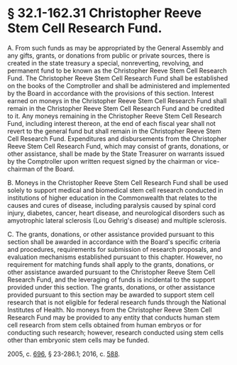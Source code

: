 # § 32.1-162.31 Christopher Reeve Stem Cell Research Fund.

<p>A. From such funds as may be appropriated by the General Assembly and any gifts, grants, or donations from public or private sources, there is created in the state treasury a special, nonreverting, revolving, and permanent fund to be known as the Christopher Reeve Stem Cell Research Fund. The Christopher Reeve Stem Cell Research Fund shall be established on the books of the Comptroller and shall be administered and implemented by the Board in accordance with the provisions of this section. Interest earned on moneys in the Christopher Reeve Stem Cell Research Fund shall remain in the Christopher Reeve Stem Cell Research Fund and be credited to it. Any moneys remaining in the Christopher Reeve Stem Cell Research Fund, including interest thereon, at the end of each fiscal year shall not revert to the general fund but shall remain in the Christopher Reeve Stem Cell Research Fund. Expenditures and disbursements from the Christopher Reeve Stem Cell Research Fund, which may consist of grants, donations, or other assistance, shall be made by the State Treasurer on warrants issued by the Comptroller upon written request signed by the chairman or vice-chairman of the Board.</p><p>B. Moneys in the Christopher Reeve Stem Cell Research Fund shall be used solely to support medical and biomedical stem cell research conducted in institutions of higher education in the Commonwealth that relates to the causes and cures of disease, including paralysis caused by spinal cord injury, diabetes, cancer, heart disease, and neurological disorders such as amyotrophic lateral sclerosis (Lou Gehrig's disease) and multiple sclerosis.</p><p>C. The grants, donations, or other assistance provided pursuant to this section shall be awarded in accordance with the Board's specific criteria and procedures, requirements for submission of research proposals, and evaluation mechanisms established pursuant to this chapter. However, no requirement for matching funds shall apply to the grants, donations, or other assistance awarded pursuant to the Christopher Reeve Stem Cell Research Fund, and the leveraging of funds is incidental to the support provided under this section. The grants, donations, or other assistance provided pursuant to this section may be awarded to support stem cell research that is not eligible for federal research funds through the National Institutes of Health. No moneys from the Christopher Reeve Stem Cell Research Fund may be provided to any entity that conducts human stem cell research from stem cells obtained from human embryos or for conducting such research; however, research conducted using stem cells other than embryonic stem cells may be funded.</p><p>2005, c. <a href='http://lis.virginia.gov/cgi-bin/legp604.exe?051+ful+CHAP0696'>696</a>, § 23-286.1; 2016, c. <a href='http://lis.virginia.gov/cgi-bin/legp604.exe?161+ful+CHAP0588'>588</a>.</p>